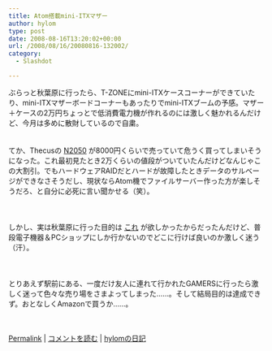 ```yaml
---
title: Atom搭載mini-ITXマザー
author: hylom
type: post
date: 2008-08-16T13:20:02+00:00
url: /2008/08/16/20080816-132002/
category:
  - Slashdot

---
```

ぶらっと秋葉原に行ったら、T-ZONEにmini-ITXケースコーナーができていたり、mini-ITXマザーボードコーナーもあったりでmini-ITXブームの予感。マザー＋ケースの2万円ちょっとで低消費電力機が作れるのには激しく魅かれるんだけど、今月は多めに散財しているので自粛。  
</br>   
てか、Thecusの   [N2050][1] が8000円くらいで売っていて危うく買ってしまいそうになった。これ最初見たとき2万くらいの値段がついていたんだけどなんじゃこの大割引。でもハードウェアRAIDだとハードが故障したときデータのサルベージができなさそうだし、現状ならAtom機でファイルサーバー作った方が楽しそうだろ、と自分に必死に言い聞かせる（笑）。</br>  
</br>   
しかし、実は秋葉原に行った目的は   [これ][2] が欲しかったからだったんだけど、普段電子機器＆PCショップにしか行かないのでどこに行けば良いのか激しく迷う（汗）。</br>  
</br>   
とりあえず駅前にある、一度だけ友人に連れて行かれたGAMERSに行ったら激しく迷って色々な売り場をさまよってしまった……。そして結局目的は達成できず。おとなしくAmazonで買うか……。</br>  
</br> 

   [Permalink][3] |    [コメントを読む][4] |    [hylomの日記][5] 

</br>

 [1]: http://www.uac.co.jp/top_topix/thecus/n2050.html
 [2]: http://www.takaratomy.co.jp/products/TF/products/henkei/lineup/c06.html
 [3]: http://slashdot.jp/~hylom/journal/449380
 [4]: http://slashdot.jp/~hylom/journal/449380#acomments
 [5]: http://slashdot.jp/~hylom/journal/
